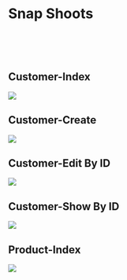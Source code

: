 # Snap Shoots
<br> <br> <br> 
## Customer-Index
<img src="https://github.com/user-attachments/assets/9b7a70b9-a726-4c32-ab7a-5c7164a97dc0" />

## Customer-Create
<img src="https://github.com/user-attachments/assets/b63f589f-87dd-4ee4-8bab-3736962ec390" />

## Customer-Edit By ID
<img src="https://github.com/user-attachments/assets/7f352a54-7d44-475c-b6b1-49dbe0123174" />

## Customer-Show By ID
<img src="https://github.com/user-attachments/assets/b85fdb15-4717-4697-892d-fd7721fc2b47" />

## Product-Index
<img src="https://github.com/user-attachments/assets/d026e43b-187a-4fa3-838a-47347244a6c9" />

